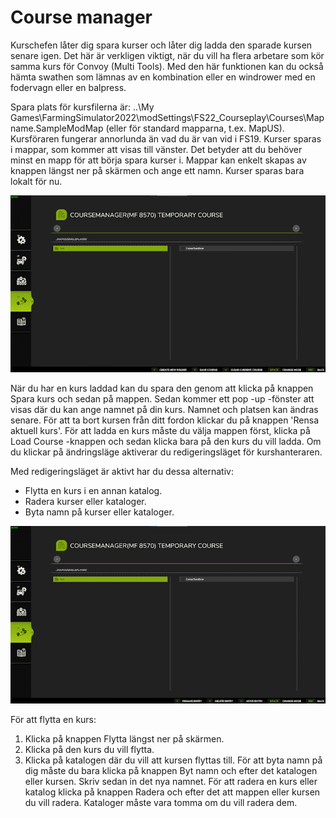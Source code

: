 # Course manager


Kurschefen låter dig spara kurser och låter dig ladda den sparade kursen senare igen.
Det här är verkligen viktigt, när du vill ha flera arbetare som kör samma kurs för Convoy (Multi Tools).
Med den här funktionen kan du också hämta swathen som lämnas av en kombination eller en windrower med en fodervagn eller en balpress.

Spara plats för kursfilerna är: ..\My Games\FarmingSimulator2022\modSettings\FS22_Courseplay\Courses\Mapname.SampleModMap (eller för standard mapparna, t.ex. MapUS).
Kursföraren fungerar annorlunda än vad du är van vid i FS19.
Kurser sparas i mappar, som kommer att visas till vänster. Det betyder att du behöver minst en mapp för att börja spara kurser i.
Mappar kan enkelt skapas av knappen längst ner på skärmen och ange ett namn.
Kurser sparas bara lokalt för nu.


![Image](../assets/images/managerbasehelp_0_0_765_430.png)


När du har en kurs laddad kan du spara den genom att klicka på knappen Spara kurs och sedan på mappen. Sedan kommer ett pop -up -fönster att visas där du kan ange namnet på din kurs.
Namnet och platsen kan ändras senare.
För att ta bort kursen från ditt fordon klickar du på knappen 'Rensa aktuell kurs'.
För att ladda en kurs måste du välja mappen först, klicka på Load Course -knappen och sedan klicka bara på den kurs du vill ladda.
Om du klickar på ändringsläge aktiverar du redigeringsläget för kurshanteraren.



Med redigeringsläget är aktivt har du dessa alternativ:
- Flytta en kurs i en annan katalog.
- Radera kurser eller kataloger.
- Byta namn på kurser eller kataloger.


![Image](../assets/images/manageredithelp_0_0_765_430.png)


För att flytta en kurs:
   1) Klicka på knappen Flytta längst ner på skärmen.
   2) Klicka på den kurs du vill flytta.
   3) Klicka på katalogen där du vill att kursen flyttas till.
För att byta namn på dig måste du bara klicka på knappen Byt namn och efter det katalogen eller kursen. Skriv sedan in det nya namnet.
För att radera en kurs eller katalog klicka på knappen Radera och efter det att mappen eller kursen du vill radera.
Kataloger måste vara tomma om du vill radera dem.


